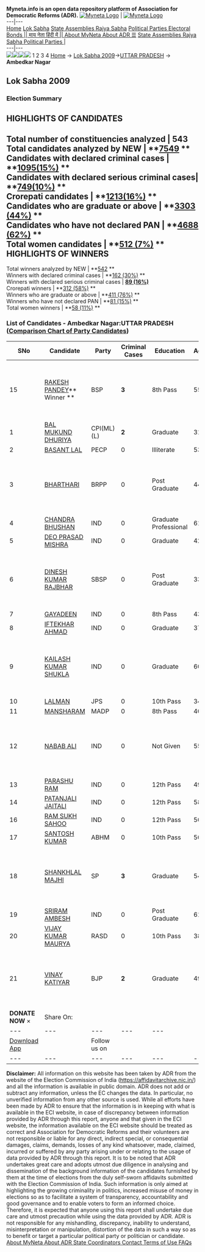 **Myneta.info is an open data repository platform of Association for Democratic Reforms (ADR).**
[![Myneta Logo](https://www.myneta.info/lib/img/myneta-logo.png)](https://www.myneta.info/) | [![Myneta Logo](https://www.myneta.info/lib/img/adr-logo.png)](https://adrindia.org)  
---|---  
[Home](https://www.myneta.info/) [Lok Sabha](https://www.myneta.info/#ls "Lok Sabha") [ State Assemblies ](https://www.myneta.info/#sa "State Assemblies") [Rajya Sabha](https://www.myneta.info/#rs "Rajya Sabha") [Political Parties ](https://www.myneta.info/party "Political Parties") [ Electoral Bonds ](https://www.myneta.info/electoral_bonds "Electoral Bonds") [ || माय नेता हिंदी में || ](https://translate.google.co.in/translate?prev=hp&hl=en&js=y&u=www.myneta.info&sl=en&tl=hi&history_state0=) [ About MyNeta ](https://adrindia.org/content/about-myneta) [ About ADR ](https://adrindia.org/about-adr/who-we-are) [☰](javascript:void\(0\))
[ State Assemblies ](https://www.myneta.info/#sa "State Assemblies") [ Rajya Sabha ](https://www.myneta.info/#rs "Rajya Sabha") [ Political Parties ](https://www.myneta.info/party "Political Parties")
|   
---|---  
![](https://www.myneta.info/lib/img/banner/banner-1.png)![](https://www.myneta.info/lib/img/banner/banner-2.png)![](https://www.myneta.info/lib/img/banner/banner-3.png)![](https://www.myneta.info/lib/img/banner/banner-4.png)
1  2  3  4 
[Home](https://www.myneta.info/) → [Lok Sabha 2009](https://www.myneta.info/ls2009/)→[UTTAR PRADESH](https://www.myneta.info/ls2009/index.php?action=show_constituencies&state_id=24) → **Ambedkar Nagar**
### 
## Lok Sabha 2009
###  Election Summary 
HIGHLIGHTS OF CANDIDATES  
---  
Total number of constituencies analyzed |  543   
Total candidates analyzed by NEW | **[7549](https://www.myneta.info/ls2009/index.php?action=summary&subAction=candidates_analyzed&sort=candidate#summary) **  
Candidates with declared criminal cases | **[1095(15%)](https://www.myneta.info/ls2009/index.php?action=summary&subAction=crime&sort=candidate#summary) **  
Candidates with declared serious criminal cases| **[749(10%)](https://www.myneta.info/ls2009/index.php?action=summary&subAction=serious_crime&sort=candidate#summary) **  
Crorepati candidates | **[1213(16%)](https://www.myneta.info/ls2009/index.php?action=summary&subAction=crorepati&sort=candidate#summary) **  
Candidates who are graduate or above | **[3303 (44%)](https://www.myneta.info/ls2009/index.php?action=summary&subAction=education&sort=candidate#summary) **  
Candidates who have not declared PAN | **[4688 (62%)](https://www.myneta.info/ls2009/index.php?action=summary&subAction=without_pan&sort=candidate#summary) **  
Total women candidates | **[512 (7%)](https://www.myneta.info/ls2009/index.php?action=summary&subAction=women_candidate&sort=candidate#summary) **  
HIGHLIGHTS OF WINNERS  
---  
Total winners analyzed by NEW | **[542](https://www.myneta.info/ls2009/index.php?action=summary&subAction=winner_analyzed&sort=candidate#summary) **  
Winners with declared criminal cases | **[162 (30%)](https://www.myneta.info/ls2009/index.php?action=summary&subAction=winner_crime&sort=candidate#summary) **  
Winners with declared serious criminal cases | **[89 (16%)](https://www.myneta.info/ls2009/index.php?action=summary&subAction=winner_serious_crime&sort=candidate#summary)**  
Crorepati winners | **[312 (58%)](https://www.myneta.info/ls2009/index.php?action=summary&subAction=winner_crorepati&sort=candidate#summary) **  
Winners who are graduate or above | **[411 (76%)](https://www.myneta.info/ls2009/index.php?action=summary&subAction=winner_education&sort=candidate#summary) **  
Winners who have not declared PAN | **[81 (15%)](https://www.myneta.info/ls2009/index.php?action=summary&subAction=winner_without_pan&sort=candidate#summary) **  
Total women winners | **[58 (11%)](https://www.myneta.info/ls2009/index.php?action=summary&subAction=winner_women&sort=candidate#summary) **  
### List of Candidates - Ambedkar Nagar:UTTAR PRADESH ([Comparison Chart of Party Candidates](https://www.myneta.info/ls2009/comparisonchart.php?constituency_id=248))
SNo | Candidate| Party| Criminal Cases| Education| Age| Total Assets| Liabilities  
---|---|---|---|---|---|---|---  
15  | [RAKESH PANDEY](https://www.myneta.info/ls2009/candidate.php?candidate_id=3995)** Winner ** | BSP | **3** | 8th Pass| 55 | ![](https://myneta.info/image_v2.php?myneta_folder=ls2009&candidate_id=3995&col=ta) | ![](https://myneta.info/image_v2.php?myneta_folder=ls2009&candidate_id=3995&col=lia)  
1  | [BAL MUKUND DHURIYA](https://www.myneta.info/ls2009/candidate.php?candidate_id=4000) | CPI(ML)(L) | **2** | Graduate| 31 | Rs 12,000 ~ 12 Thou+ | Rs 0 ~   
2  | [BASANT LAL](https://www.myneta.info/ls2009/candidate.php?candidate_id=3999) | PECP | 0 | Illiterate| 53 | Rs 6,000 ~ 6 Thou+ | Rs 0 ~   
3  | [BHARTHARI](https://www.myneta.info/ls2009/candidate.php?candidate_id=4001) | BRPP | 0 | Post Graduate| 44 | ![](https://myneta.info/image_v2.php?myneta_folder=ls2009&candidate_id=4001&col=ta) | ![](https://myneta.info/image_v2.php?myneta_folder=ls2009&candidate_id=4001&col=lia)  
4  | [CHANDRA BHUSHAN](https://www.myneta.info/ls2009/candidate.php?candidate_id=4009) | IND | 0 | Graduate Professional| 61 | Rs 6,12,000 ~ 6 Lacs+ | Rs 0 ~   
5  | [DEO PRASAD MISHRA](https://www.myneta.info/ls2009/candidate.php?candidate_id=4010) | IND | 0 | Graduate| 42 | Rs 8,81,000 ~ 8 Lacs+ | Rs 0 ~   
6  | [DINESH KUMAR RAJBHAR](https://www.myneta.info/ls2009/candidate.php?candidate_id=3998) | SBSP | 0 | Post Graduate| 33 | ![](https://myneta.info/image_v2.php?myneta_folder=ls2009&candidate_id=3998&col=ta) | ![](https://myneta.info/image_v2.php?myneta_folder=ls2009&candidate_id=3998&col=lia)  
7  | [GAYADEEN](https://www.myneta.info/ls2009/candidate.php?candidate_id=4008) | IND | 0 | 8th Pass| 43 | Rs 5,75,000 ~ 5 Lacs+ | Rs 0 ~   
8  | [IFTEKHAR AHMAD](https://www.myneta.info/ls2009/candidate.php?candidate_id=4006) | IND | 0 | Graduate| 37 | Rs 6,19,032 ~ 6 Lacs+ | Rs 0 ~   
9  | [KAILASH KUMAR SHUKLA](https://www.myneta.info/ls2009/candidate.php?candidate_id=4007) | IND | 0 | Graduate| 60 | ![](https://myneta.info/image_v2.php?myneta_folder=ls2009&candidate_id=4007&col=ta) | ![](https://myneta.info/image_v2.php?myneta_folder=ls2009&candidate_id=4007&col=lia)  
10  | [LALMAN](https://www.myneta.info/ls2009/candidate.php?candidate_id=4003) | JPS | 0 | 10th Pass| 34 | Rs 5,000 ~ 5 Thou+ | Rs 0 ~   
11  | [MANSHARAM](https://www.myneta.info/ls2009/candidate.php?candidate_id=4002) | MADP | 0 | 8th Pass| 40 | Rs 19,81,500 ~ 19 Lacs+ | Rs 0 ~   
12  | [NABAB ALI](https://www.myneta.info/ls2009/candidate.php?candidate_id=4011) | IND | 0 | Not Given| 55 | ![](https://myneta.info/image_v2.php?myneta_folder=ls2009&candidate_id=4011&col=ta) | ![](https://myneta.info/image_v2.php?myneta_folder=ls2009&candidate_id=4011&col=lia)  
13  | [PARASHU RAM](https://www.myneta.info/ls2009/candidate.php?candidate_id=4012) | IND | 0 | 12th Pass| 49 | Rs 16,000 ~ 16 Thou+ | Rs 0 ~   
14  | [PATANJALI JAITALI](https://www.myneta.info/ls2009/candidate.php?candidate_id=4013) | IND | 0 | 12th Pass| 58 | Rs 46,00,019 ~ 46 Lacs+ | Rs 0 ~   
16  | [RAM SUKH SAHOO](https://www.myneta.info/ls2009/candidate.php?candidate_id=4014) | IND | 0 | 12th Pass| 50 | Rs 1,136 ~ 1 Thou+ | Rs 0 ~   
17  | [SANTOSH KUMAR](https://www.myneta.info/ls2009/candidate.php?candidate_id=4005) | ABHM | 0 | 10th Pass| 50 | Rs 17,17,000 ~ 17 Lacs+ | Rs 0 ~   
18  | [SHANKHLAL MAJHI](https://www.myneta.info/ls2009/candidate.php?candidate_id=3997) | SP | **3** | Graduate| 54 | ![](https://myneta.info/image_v2.php?myneta_folder=ls2009&candidate_id=3997&col=ta) | ![](https://myneta.info/image_v2.php?myneta_folder=ls2009&candidate_id=3997&col=lia)  
19  | [SRIRAM AMBESH](https://www.myneta.info/ls2009/candidate.php?candidate_id=4016) | IND | 0 | Post Graduate| 61 | Rs 3,72,400 ~ 3 Lacs+ | Rs 0 ~   
20  | [VIJAY KUMAR MAURYA](https://www.myneta.info/ls2009/candidate.php?candidate_id=4004) | RASD | 0 | 10th Pass| 38 | Rs 4,70,300 ~ 4 Lacs+ | Rs 0 ~   
21  | [VINAY KATIYAR](https://www.myneta.info/ls2009/candidate.php?candidate_id=3996) | BJP | **2** | Graduate| 49 | ![](https://myneta.info/image_v2.php?myneta_folder=ls2009&candidate_id=3996&col=ta) | ![](https://myneta.info/image_v2.php?myneta_folder=ls2009&candidate_id=3996&col=lia)  
|  **DONATE NOW** × |  Share On:  | [](https://api.whatsapp.com/send?text=https%3A%2F%2Fmyneta.info%2Fpunjab2022%2Findex.php%3Faction%3Dshow_constituencies%26state_id%3D19) | [](https://www.facebook.com/sharer/sharer.php?u=https%3A%2F%2Fmyneta.info%2Fpunjab2022%2Findex.php%3Faction%3Dshow_constituencies%26state_id%3D19) | [](https://twitter.com/share?url=https%3A%2F%2Fmyneta.info%2Fpunjab2022%2Findex.php%3Faction%3Dshow_constituencies%26state_id%3D19)  
---|---|---|---|---  
| [ Download App ](https://play.google.com/store/apps/details?id=com.webrosoft.myneta1&pcampaignid=pcampaignidMKT-Other-global-all-co-prtnr-py-PartBadge-Mar2515-1) | [](https://play.google.com/store/apps/details?id=com.webrosoft.myneta1&pcampaignid=pcampaignidMKT-Other-global-all-co-prtnr-py-PartBadge-Mar2515-1) |  Follow us on  | [](https://www.facebook.com/adrindia.org/) | [](https://twitter.com/adrspeaks) | [](https://groups.google.com/g/national-election-watch?hl=en&pli=1) | [](https://www.instagram.com/adrspeaks/) | [](https://www.youtube.com/user/adrspeaks) | [](https://sharechat.com/profile/adrspeaks)  
---|---|---|---|---|---|---|---|---  
**Disclaimer:** All information on this website has been taken by ADR from the website of the Election Commission of India (https://affidavitarchive.nic.in/) and all the information is available in public domain. ADR does not add or subtract any information, unless the EC changes the data. In particular, no unverified information from any other source is used. While all efforts have been made by ADR to ensure that the information is in keeping with what is available in the ECI website, in case of discrepancy between information provided by ADR through this report, anyone and that given in the ECI website, the information available on the ECI website should be treated as correct and Association for Democratic Reforms and their volunteers are not responsible or liable for any direct, indirect special, or consequential damages, claims, demands, losses of any kind whatsoever, made, claimed, incurred or suffered by any party arising under or relating to the usage of data provided by ADR through this report. It is to be noted that ADR undertakes great care and adopts utmost due diligence in analysing and dissemination of the background information of the candidates furnished by them at the time of elections from the duly self-sworn affidavits submitted with the Election Commission of India. Such information is only aimed at highlighting the growing criminality in politics, increased misuse of money in elections so as to facilitate a system of transparency, accountability and good governance and to enable voters to form an informed choice. Therefore, it is expected that anyone using this report shall undertake due care and utmost precaution while using the data provided by ADR. ADR is not responsible for any mishandling, discrepancy, inability to understand, misinterpretation or manipulation, distortion of the data in such a way so as to benefit or target a particular political party or politician or candidate. 
[ About MyNeta ](https://adrindia.org/content/about-myneta) [ About ADR ](https://adrindia.org/about-adr/who-we-are) [ State Coordinators ](https://adrindia.org/about-adr/state-coordinators) [ Contact ](https://adrindia.org/contact-us) [ Terms of Use ](https://adrindia.org/content/adr-terms-use) [ FAQs ](https://adrindia.org/content/faqs)

